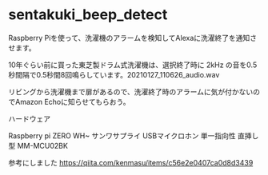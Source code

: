 # sentakuki_beep_detect

Raspberry Piを使って、洗濯機のアラームを検知してAlexaに洗濯終了を通知させます。

10年ぐらい前に買った東芝製ドラム式洗濯機は、選択終了時に 2kHz の音を0.5秒間隔で0.5秒間8回鳴らしています。20210127_110626_audio.wav

リビングから洗濯機まで扉があるので、洗濯終了時のアラームに気が付かないのでAmazon Echoに知らせてもらおう。


ハードウェア

Raspberry pi ZERO WH~
サンワサプライ USBマイクロホン 単一指向性 直挿し型 MM-MCU02BK


参考にしました
https://qiita.com/kenmasu/items/c56e2e0407ca0d8d3439
